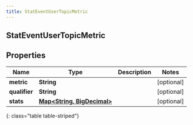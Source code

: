 ```yaml
---
title: StatEventUserTopicMetric
---
```

## StatEventUserTopicMetric


## Properties

| Name | Type | Description | Notes |
| ------------ | ------------- | ------------- | ------------- |
| **metric** | <!----><!---->**String**<!----> |  |  [optional] |
| **qualifier** | <!----><!---->**String**<!----> |  |  [optional] |
| **stats** | <!----><!---->[**Map&lt;String, BigDecimal&gt;**](BigDecimal.html)<!----> |  |  [optional] |
{: class="table table-striped"}



